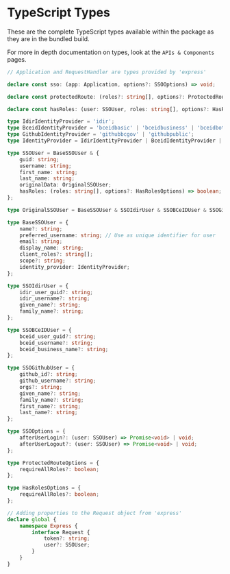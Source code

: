 # TypeScript Types

These are the complete TypeScript types available within the package as they are in the bundled build.

For more in depth documentation on types, look at the `APIs & Components` pages.

<!-- DO NOT REMOVE THE FOLLOWING LINES. -->
<!-- This code block is auto generated when types in the package change. -->

<!-- TYPESCRIPT TYPES -->
```TypeScript
// Application and RequestHandler are types provided by 'express'

declare const sso: (app: Application, options?: SSOOptions) => void;

declare const protectedRoute: (roles?: string[], options?: ProtectedRouteOptions) => RequestHandler;

declare const hasRoles: (user: SSOUser, roles: string[], options?: HasRolesOptions) => boolean;

type IdirIdentityProvider = 'idir';
type BceidIdentityProvider = 'bceidbasic' | 'bceidbusiness' | 'bceidboth';
type GithubIdentityProvider = 'githubbcgov' | 'githubpublic';
type IdentityProvider = IdirIdentityProvider | BceidIdentityProvider | GithubIdentityProvider;

type SSOUser = BaseSSOUser & {
    guid: string;
    username: string;
    first_name: string;
    last_name: string;
    originalData: OriginalSSOUser;
    hasRoles: (roles: string[], options?: HasRolesOptions) => boolean;
};

type OriginalSSOUser = BaseSSOUser & SSOIdirUser & SSOBCeIDUser & SSOGithubUser;

type BaseSSOUser = {
    name?: string;
    preferred_username: string; // Use as unique identifier for user
    email: string;
    display_name: string;
    client_roles?: string[];
    scope?: string;
    identity_provider: IdentityProvider;
};

type SSOIdirUser = {
    idir_user_guid?: string;
    idir_username?: string;
    given_name?: string;
    family_name?: string;
};

type SSOBCeIDUser = {
    bceid_user_guid?: string;
    bceid_username?: string;
    bceid_business_name?: string;
};

type SSOGithubUser = {
    github_id?: string;
    github_username?: string;
    orgs?: string;
    given_name?: string;
    family_name?: string;
    first_name?: string;
    last_name?: string;
};

type SSOOptions = {
    afterUserLogin?: (user: SSOUser) => Promise<void> | void;
    afterUserLogout?: (user: SSOUser) => Promise<void> | void;
};

type ProtectedRouteOptions = {
    requireAllRoles?: boolean;
};

type HasRolesOptions = {
    requireAllRoles?: boolean;
};

// Adding properties to the Request object from 'express'
declare global {
    namespace Express {
        interface Request {
            token?: string;
            user?: SSOUser;
        }
    }
}
```
